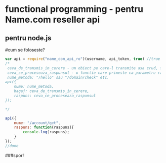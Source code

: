 # functional programming - pentru Name.com reseller api
## pentru node.js

#cum se foloseste?
```javascript
var api = require("name_com_api_ro")(username, api_token, true) //true e pentru DEV;
/*
 ceva_de_transmis_in_cerere - un obiect pe care-l transmite asa crud, fara procesare, API-ului
 ceva_ce_proceseaza_raspunsul - o functie care primeste ca parametru raspunsul
 nume_metoda: "/hello" sau "/domain/check" etc.
api({
	nume: nume_metoda,
	bagaj: ceva_de_transmis_in_cerere,
	raspuns: ceva_ce_proceseaza_raspunsul
});

*/

api({
	nume: "/account/get",
	raspuns: function(raspuns){
		console.log(raspuns);
	}
});
//done

```


###spor!
